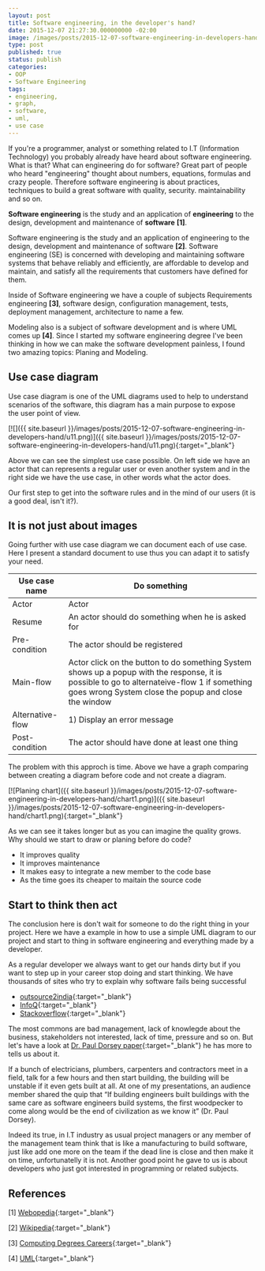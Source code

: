 ```yaml
---
layout: post
title: Software engineering, in the developer's hand?
date: 2015-12-07 21:27:30.000000000 -02:00
image: /images/posts/2015-12-07-software-engineering-in-developers-hand/cover.jpeg
type: post
published: true
status: publish
categories:
- OOP
- Software Engineering
tags:
- engineering,
- graph,
- software,
- uml,
- use case
---
```


If you're a programmer, analyst or something related to I.T
(Information Technology) you probably already have heard about software
engineering. What is that? What can engineering do for software? Great part
of people who heard "engineering" thought about numbers, equations,
formulas and crazy people. Therefore software engineering is about practices,
techniques to build a great software with quality, security. maintainability
and so on.

**Software engineering** is the study and an application of **engineering** to
the design, development and maintenance of **software** **[1]**.

Software engineering is the study and an application of engineering to the
design, development and maintenance of software **[2]**.
Software engineering (SE) is concerned with developing and maintaining software
systems that behave reliably and efficiently, are affordable to develop and
maintain, and satisfy all the requirements that customers have defined for them.

Inside of Software engineering we have a couple of subjects Requirements
engineering **[3]**, software design, configuration management, tests,
deployment management, architecture to name a few.

Modeling also is a subject of software development and is where UML comes up **[4]**.
Since I started my software engineering degree I've been thinking in how we
can make the software development painless, I found two
amazing topics: Planing and Modeling.

## Use case diagram

Use case diagram is one of the UML diagrams used to help to understand
scenarios of the software, this diagram has a main purpose to expose the user
point of view.

[![]({{ site.baseurl }}/images/posts/2015-12-07-software-engineering-in-developers-hand/u11.png)]({{ site.baseurl }}/images/posts/2015-12-07-software-engineering-in-developers-hand/u11.png){:target="_blank"}

Above we can see the simplest use case possible. On left side we have an actor
that can represents a regular user or even another system and in the right side
we have the use case, in other words what the actor does.

Our first step to get into the software rules and in the mind of our
users (it is a good deal, isn't it?).

## It is not just about images

Going further with use case diagram we can document each of use case. Here I
present a standard document to use thus you can adapt it to satisfy your need.

|Use case name|Do something|
|--- |--- |
|Actor|Actor|
|Resume|An actor should do something when he is asked for|
|Pre-condition|The actor should be registered|
|Main-flow|Actor click on the button to do something System shows up a popup with the response, it is possible to go to alternateive-flow 1 if something goes wrong System close the popup and close the window|
|Alternative-flow|1) Display an error message|
|Post-condition|The actor should have done at least one thing|

The problem with this approch is time. Above we have a graph comparing between
creating a diagram before code and not create a diagram.

[![Planing chart]({{ site.baseurl }}/images/posts/2015-12-07-software-engineering-in-developers-hand/chart1.png)]({{ site.baseurl }}/images/posts/2015-12-07-software-engineering-in-developers-hand/chart1.png){:target="_blank"}

As we can see it takes longer but as you can imagine the quality grows.
Why should we start to draw or planing before do code?

- It improves quality
- It improves maintenance
- It makes easy to integrate a new member to the code base
- As the time goes its cheaper to maitain the source code

## Start to think then act

The conclusion here is don't wait for someone to do the right thing in your
project. Here we have a example in how to use a simple UML diagram to our
project and start to thing in software engineering and everything made by a
developer.

As a regular developer we always want to get our hands dirty but if you want
to step up in your career stop doing and start thinking. We have thousands of
sites who try to explain why software fails being successful

- [outsource2india](https://www.outsource2india.com/software/SoftwareProjectFailure.asp){:target="_blank"}
- [InfoQ](http://www.infoq.com/articles/software-failure-reasons){:target="_blank"}
- [Stackoverflow](http://stackoverflow.com/questions/528221/why-do-many-software-projects-fail-today){:target="_blank"}

The most commons are bad management, lack of knowlegde about the business,
stakeholders not interested, lack of time, pressure and so on. But let's have a
look at [Dr. Paul Dorsey paper](http://www.ksg.harvard.edu/m-rcbg/ethiopia/Publications/Top%2010%20Reasons%20Why%20Systems%20Projects%20Fail.pdf){:target="_blank"}
he has more to tells us about it.

If a bunch of electricians, plumbers, carpenters and contractors meet in a
field, talk for a few hours and then start building, the building will be
unstable if it even gets built at all. At one of my presentations, an audience
member shared the quip that “If building engineers built buildings with the same
care as software engineers build systems, the first woodpecker to come along
would be the end of civilization as we know it” (Dr. Paul Dorsey).

Indeed its true, in I.T industry as usual project managers or any member of
the management team think that is like a manufacturing to build software, just
like add one more on the team if the dead line is close and then make it on
time, unfortunatelly it is not. Another good point he gave to us is about
developers who just got interested in programming or related subjects.

## References

[1] [Webopedia](http://www.webopedia.com/TERM/S/software_engineer.html){:target="_blank"}

[2] [Wikipedia](https://en.wikipedia.org/wiki/Software_engineering){:target="_blank"}

[3] [Computing Degrees Careers](http://computingcareers.acm.org/?page_id=12){:target="_blank"}

[4] [UML](http://www.uml.org){:target="_blank"}